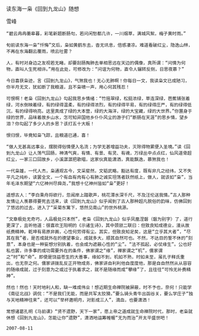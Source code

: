 读东海一枭《回到九龙山》随想

雪峰


    “碧云冉冉蘅皋暮，彩笔新题断肠句，若问闲愁都几许，一川烟草，满城风絮，梅子黄时雨。”

    旬前读东海一枭“忏悔”文后，枭如黄鹤东去，杳无讯息，倍感凄凉。难道看破红尘，隐逸山林，不再在东海翻云覆雨，喷云吐雾？

    人，有时对身边之友视若无睹，却要刮肠掏肺去单相思远在天边的偶像，真所谓：“问情为何物，直叫人生死相许。”用在此处，可修改为：“问谊为何物，直令人辗转反侧，日思夜慕？”

    今日喜获枭迹，言《回到九龙山》，气煞我也！无心无肺啊！你每日一文，我读枭文已成陋习，你半月无文，犹如断了我粮道，且不枭啸一声，用心何其残忍！

    可恨啊！老枭《回到九龙山》勾起我思乡情绪：“竹摇翠绿，松挺浓绿，草连深绿，芭蕉铺张着绿，河水倒映着绿，有的绿得温柔，有的绿得浓烈，有的绿得平易，有的绿得庄严，有的绿得低沉，有的绿得响亮。这里真成了绿的大本营，绿的大海洋，绿的大宝藏，绿的大世界。”你置身于绿的世界，品味着故乡山水，怎可知异国他乡仆仆风尘的游子们“断肠在天涯”的思乡情，望乡泪？你勾起了多少人的乡思？该打五十大板！

    恨归恨，毕竟知枭飞踪，且粮道已通，喜！

    “做人无甚高远事业，摆脱得俗情便入名流；为学无甚增益功夫，灭除得物累便入圣境。”读《回到九龙山》让人荡气回肠，神清气爽，有情、有景、有灵、有魂，万绿丛中点点红，仙风道骨超红尘，一家三口回故乡，小溪潺潺把歌唱，这家伙真能潇洒，真能飘逸，慕煞我也！

    一代枭雄，一代人杰，枭通观古今，文采斐然，文韬武略，豁达有度，既有非凡之经纬，又不失平凡之纯朴，读罢全文，一个有血有肉有心有肺之诚实坦荡者跃然纸上，做人，就该如“枭”，当年毛泽东期望“六亿神州尽舜尧，”我想十亿神州皆如“枭”更好！

    遥想古人：“李白乘舟将欲行，忽闻岸上踏歌声，桃花潭水深千尺，不及汪伦送我情。”古人那种友情让人羡慕得要死去活来，读《回到九龙山》似乎闻到了古人那种超凡脱俗的韵味，仿佛回到了悠远的过去，进入了“采菊东篱下，悠然见南山”的世外桃源。

    “文章极处无奇巧，人品极处只本然”，老枭《回到九龙山》似乎凤凰涅磐（磐为别字）了，道行更深了，且听他道：很喜欢王阳明的《示诸生诗》，其中颈颔二联曰：但致良知成德业，漫从故纸费精神。乾坤有易原非画，心性何劳得有尘。其实，但致良知足矣，这是“立乎其大者”，“尽其在我”者，是否成就外在的德望事业，成就多大，顺其自然可也。不然，不达目的誓不休的“刻意”，本身也是一种妄想分别执着，也会成为遮蔽心性的“尘”。“法不孤起，必仗缘生”。公也好私也罢，许多事的成功需要外在的条件，佛家谓之“缘”，禅家谓之“机”，儒家谓之“时”和“命”。即使是饶益苍生的大善事，缘如不到，机如不熟，时如未至，虽孔子释氏重出，也无奈之何。儒家讲拨乱反正开物成务，佛家讲自利利他自度度他，那是自自然然从从容容的随缘成就，过于刻意为之或过于执着求之，就不是随缘而成“攀缘”了，且往往“可怜无补费精神”。

    然也！然也！天时地利人和，缺一难成伟业！想近期生命禅院被屏蔽，时不予也，奈何！只能学《南征北战》调侃：“不是我们无能，而是共军太狡猾。”要么骑头青牛出函谷关，要么学庄子“独与天地精神往来”，还可以“举杯邀明月，对影成三人”，滴血，也要潇洒！

    常想诸葛孔明《马前课》“贤不遗野，天下一家”，愿上帝之道成就生命禅院时代，那时，老枭就休想《回到九龙山》，怎能让你“遗野”，潇洒地运筹帷幄“无为而治”开太平盛世吧！

    2007-08-11



